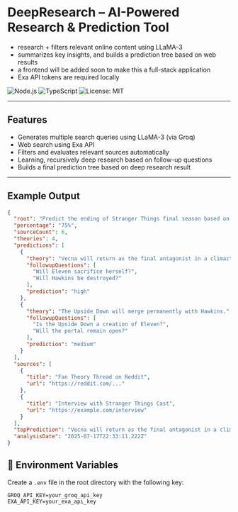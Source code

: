 # DeepResearch – AI-Powered Research & Prediction Tool

- research + filters relevant online content using LLaMA-3
- summarizes key insights, and builds a prediction tree based on web results
- a frontend will be added soon to make this a full-stack application
- Exa API tokens are required locally

![Node.js](https://img.shields.io/badge/Node.js-339933?style=for-the-badge&logo=node.js&logoColor=white)
![TypeScript](https://img.shields.io/badge/TypeScript-3178C6?style=for-the-badge&logo=typescript&logoColor=white)
![License: MIT](https://img.shields.io/badge/License-MIT-yellow?style=for-the-badge)

---

## Features

- Generates multiple search queries using LLaMA-3 (via Groq)
- Web search using Exa API
- Filters and evaluates relevant sources automatically
- Learning, recursively deep research based on follow-up questions
- Builds a final prediction tree based on deep research result

---

## Example Output

```json
{
  "root": "Predict the ending of Stranger Things final season based on fan theories and cast hints.",
  "percentage": "75%",
  "sourceCount": 6,
  "theories": 4,
  "predictions": [
    {
      "theory": "Vecna will return as the final antagonist in a climactic battle.",
      "followupQuestions": [
        "Will Eleven sacrifice herself?",
        "Will Hawkins be destroyed?"
      ],
      "prediction": "high"
    },
    {
      "theory": "The Upside Down will merge permanently with Hawkins.",
      "followupQuestions": [
        "Is the Upside Down a creation of Eleven?",
        "Will the portal remain open?"
      ],
      "prediction": "medium"
    }
  ],
  "sources": [
    {
      "title": "Fan Theory Thread on Reddit",
      "url": "https://reddit.com/..."
    },
    {
      "title": "Interview with Stranger Things Cast",
      "url": "https://example.com/interview"
    }
  ],
  "topPrediction": "Vecna will return as the final antagonist in a climactic battle.",
  "analysisDate": "2025-07-17T22:33:11.222Z"
}
```

## 🔐 Environment Variables

Create a `.env` file in the root directory with the following key:

```env
GROQ_API_KEY=your_groq_api_key
EXA_API_KEY=your_exa_api_key
```

